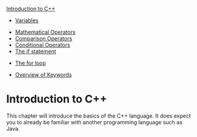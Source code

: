 [Introduction to C++](../introduction_to_cpp/readme.md)
* [Variables](../introduction_to_cpp/variables.md)
<!-- * [Standard IO](../introduction_to_cpp/standard_io.md) -->
* [Mathematical Operators](../introduction_to_cpp/mathematical_operators.md)
* [Comparison Operators](../introduction_to_cpp/comparison_operators.md)
* [Conditional Operators](../introduction_to_cpp/conditional_operators.md)
* [The if statement](../introduction_to_cpp/if_statement.md)
<!-- * [The switch statement](../introduction_to_cpp/switch_statement.md) -->
* [The for loop](../introduction_to_cpp/for_loop.md)
<!-- * [The while loop](../introduction_to_cpp/while_loop.md) -->
<!-- * [The do while loop](../introduction_to_cpp/do_while_loop.md) -->
<!-- * [Functions](../introduction_to_cpp/functions.md) -->
<!-- * [Scope](../introduction_to_cpp/scope.md)  -->
<!-- * [Arrays](../introduction_to_cpp/arrays.md) -->
* [Overview of Keywords](../introduction_to_cpp/overview_keywords.md)
<!-- * [Exercises](../introduction_to_cpp/exercises.md) -->
<!-- * [Solutions](../introduction_to_cpp/solutions.md) -->

# Introduction to C++

This chapter will introduce the basics of the C++ language. It does expect you to already be familiar with another programming language such as Java.
